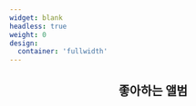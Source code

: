 ```yaml
---
widget: blank
headless: true
weight: 0
design:
  container: 'fullwidth'
---
```


<h2 style="text-align: center;">좋아하는 앨범</h2>

<!-- Link Swiper's CSS -->
<link
  rel="stylesheet"
  href="https://unpkg.com/swiper/swiper-bundle.min.css"
/>

<style>
.swiper-container {
  width: 100%;
  height: 55vh;
}
.swiper-slide {
  text-align: center;
  font-size: 18px;
  background: #fff;

  /* Center slide text vertically */
  display: -webkit-box;
  display: -ms-flexbox;
  display: -webkit-flex;
  display: flex;
  -webkit-box-pack: center;
  -ms-flex-pack: center;
  -webkit-justify-content: center;
  justify-content: center;
  -webkit-box-align: center;
  -ms-flex-align: center;
  -webkit-align-items: center;
  align-items: center;
}
</style>

<!-- Swiper -->
<div class="swiper-container">
  <div class="swiper-wrapper">
    <!-- Slides -->
    <div class="swiper-slide" style="background-image:url('/ilmatic.png'); background-size: cover; background-position: center;"></div>
    <div class="swiper-slide" style="background-image:url('/이방인.png'); background-size: cover; background-position: center;"></div>
    <div class="swiper-slide" style="background-image:url('/damn.png'); background-size: cover; background-position: center;"></div>
    <div class="swiper-slide" style="background-image:url('/에넥도트.png'); background-size: cover; background-position: center;"></div>
    <div class="swiper-slide" style="background-image:url('/디카프리오.jpg'); background-size: cover; background-position: center;"></div>
    <div class="swiper-slide" style="background-image:url('/tpab.jpg'); background-size: cover; background-position: center;"></div>
  </div>
  <!-- Add Pagination -->
  <div class="swiper-pagination"></div>
  <!-- Add Navigation -->
  <div class="swiper-button-next"></div>
  <div class="swiper-button-prev"></div>
</div>

<!-- Swiper JS -->
<script src="https://unpkg.com/swiper/swiper-bundle.min.js"></script>

<!-- Initialize Swiper -->
<script>
  var swiper = new Swiper('.swiper-container', {
    observer: true,
    observeParents: true,
    loop: true,
    initialSlide: 1, // Start on the second slide
    slidesPerView: 1.1,
    spaceBetween: 10,
    centeredSlides: false,
    pagination: {
      el: '.swiper-pagination',
      clickable: true,
    },
    navigation: {
      nextEl: '.swiper-button-next',
      prevEl: '.swiper-button-prev',
    },
    autoplay: {
      delay: 1000,
    },
  });
</script>
